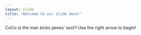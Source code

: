 ```yaml
---
layout: slide
title: "Welcome to our slide deck!"
---
```

CoCo is the man kicks james' ass!!!
Use the right arrow to begin!
 
